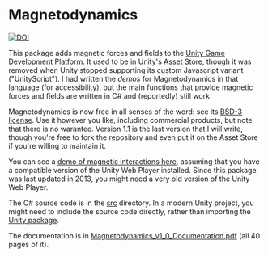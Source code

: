 # Magnetodynamics

[![DOI](https://zenodo.org/badge/247707301.svg)](https://zenodo.org/badge/latestdoi/247707301)

This package adds magnetic forces and fields to the [Unity Game Development Platform](https://unity.com/). It used to be in Unity's [Asset Store](https://assetstore.unity.com/), though it was removed when Unity stopped supporting its custom Javascript variant ("UnityScript"). I had written the _demos_ for Magnetodynamics in that language (for accessibility), but the main functions that provide magnetic forces and fields are written in C# and (reportedly) still work.

Magnetodynamics is now free in all senses of the word: see its [BSD-3 license](LICENSE). Use it however you like, including commercial products, but note that there is no warantee. Version 1.1 is the last version that I will write, though you're free to fork the repository and even put it on the Asset Store if you're willing to maintain it.

You can see a [demo of magnetic interactions here](http://coffeeshopphysics.com/magnetodynamics/), assuming that you have a compatible version of the Unity Web Player installed. Since this package was last updated in 2013, you might need a very old version of the Unity Web Player.

The C# source code is in the [src](src) directory. In a modern Unity project, you might need to include the source code directly, rather than importing the [Unity package](Magnetodynamics-1_1.unitypackage).

The documentation is in [Magnetodynamics_v1_0_Documentation.pdf](Magnetodynamics_v1_0_Documentation.pdf) (all 40 pages of it).
